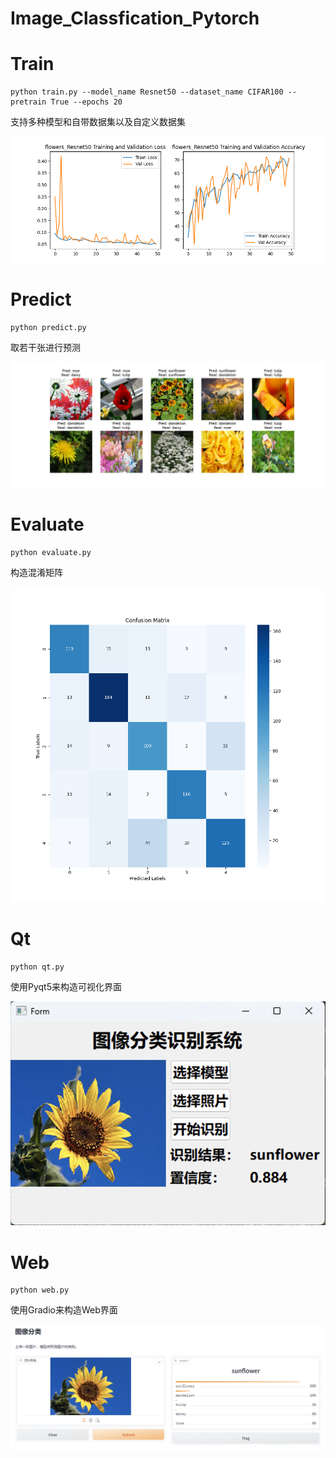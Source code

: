 # Image_Classfication_Pytorch

# Train

```
python train.py --model_name Resnet50 --dataset_name CIFAR100 --pretrain True --epochs 20
```

支持多种模型和自带数据集以及自定义数据集

![train](show_images/flowers_Resnet50_Pretrained_False_result.png)

# Predict

```
python predict.py
```

取若干张进行预测

![predict](show_images/flowers_Resnet50_Pretrained_False_predict.png)

# Evaluate

```
python evaluate.py
```

构造混淆矩阵

![evaluate](show_images/flowers_Resnet50_Pretrained_False_confusion_matrix.png)

# Qt

```
python qt.py
```

使用Pyqt5来构造可视化界面

![qt](show_images/qt.png)

# Web

```
python web.py
```

使用Gradio来构造Web界面

![web](show_images/web.png)